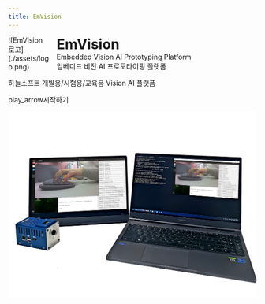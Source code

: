 ```yaml
---
title: EmVision
---
```


<style>
div#main-title .alt-text {display:none;}
div#main-title img {background-color:transparent; border:none; box-shadow:none; filter:drop-shadow(0 0 0 transparent);}
div#main-title h1 {margin:0; padding:0;}
div#main-title p {margin:0; padding:0;}
div#main-title {display: grid; grid-template-columns: 6em 1fr; gap: 1em; align-items: center;}
</style>
<div id="main-title" style="">
![EmVision 로고](./assets/logo.png)
<div>
<h1>EmVision</h1>
<p>Embedded Vision AI Prototyping Platform</p>
<p>임베디드 비전 AI 프로토타이핑 플랫폼</p>
</div>
</div>

하늘소프트 개발용/시험용/교육용 Vision AI 플랫폼

<a onclick="toggleNav()" class="button">
    <span class="material-symbols-outlined">play_arrow</span>시작하기
</a>

![EmVision 테스트](./assets/emvision_test.png)
